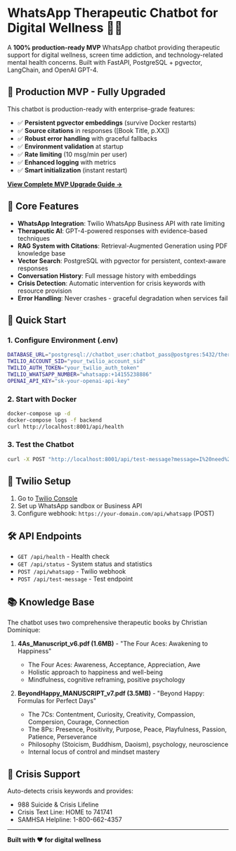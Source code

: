 # WhatsApp Therapeutic Chatbot for Digital Wellness 🧠💬

A **100% production-ready MVP** WhatsApp chatbot providing therapeutic support for digital wellness, screen time addiction, and technology-related mental health concerns. Built with FastAPI, PostgreSQL + pgvector, LangChain, and OpenAI GPT-4.

## 🚀 **Production MVP - Fully Upgraded**

This chatbot is production-ready with enterprise-grade features:
- ✅ **Persistent pgvector embeddings** (survive Docker restarts)
- ✅ **Source citations** in responses ([Book Title, p.XX])
- ✅ **Robust error handling** with graceful fallbacks
- ✅ **Environment validation** at startup
- ✅ **Rate limiting** (10 msg/min per user)
- ✅ **Enhanced logging** with metrics
- ✅ **Smart initialization** (instant restart)

**[View Complete MVP Upgrade Guide →](MVP_UPGRADE_GUIDE.md)**

## 🎯 Core Features

- **WhatsApp Integration**: Twilio WhatsApp Business API with rate limiting
- **Therapeutic AI**: GPT-4-powered responses with evidence-based techniques
- **RAG System with Citations**: Retrieval-Augmented Generation using PDF knowledge base
- **Vector Search**: PostgreSQL with pgvector for persistent, context-aware responses
- **Conversation History**: Full message history with embeddings
- **Crisis Detection**: Automatic intervention for crisis keywords with resource provision
- **Error Handling**: Never crashes - graceful degradation when services fail

## 🚀 Quick Start

### 1. Configure Environment (.env)

```bash
DATABASE_URL="postgresql://chatbot_user:chatbot_pass@postgres:5432/therapy_chatbot"
TWILIO_ACCOUNT_SID="your_twilio_account_sid"
TWILIO_AUTH_TOKEN="your_twilio_auth_token"
TWILIO_WHATSAPP_NUMBER="whatsapp:+14155238886"
OPENAI_API_KEY="sk-your-openai-api-key"
```

### 2. Start with Docker

```bash
docker-compose up -d
docker-compose logs -f backend
curl http://localhost:8001/api/health
```

### 3. Test the Chatbot

```bash
curl -X POST "http://localhost:8001/api/test-message?message=I%20need%20help%20with%20screen%20time&whatsapp_number=whatsapp:+1234567890"
```

## 📱 Twilio Setup

1. Go to [Twilio Console](https://console.twilio.com/)
2. Set up WhatsApp sandbox or Business API
3. Configure webhook: `https://your-domain.com/api/whatsapp` (POST)

## 🛠️ API Endpoints

- `GET /api/health` - Health check
- `GET /api/status` - System status and statistics  
- `POST /api/whatsapp` - Twilio webhook
- `POST /api/test-message` - Test endpoint

## 📚 Knowledge Base

The chatbot uses two comprehensive therapeutic books by Christian Dominique:

1. **4As_Manuscript_v6.pdf (1.6MB)** - "The Four Aces: Awakening to Happiness"
   - The Four Aces: Awareness, Acceptance, Appreciation, Awe
   - Holistic approach to happiness and well-being
   - Mindfulness, cognitive reframing, positive psychology

2. **BeyondHappy_MANUSCRIPT_v7.pdf (3.5MB)** - "Beyond Happy: Formulas for Perfect Days"
   - The 7Cs: Contentment, Curiosity, Creativity, Compassion, Compersion, Courage, Connection
   - The 8Ps: Presence, Positivity, Purpose, Peace, Playfulness, Passion, Patience, Perseverance
   - Philosophy (Stoicism, Buddhism, Daoism), psychology, neuroscience
   - Internal locus of control and mindset mastery

## 🚨 Crisis Support

Auto-detects crisis keywords and provides:
- 988 Suicide & Crisis Lifeline
- Crisis Text Line: HOME to 741741
- SAMHSA Helpline: 1-800-662-4357

---

**Built with ❤️ for digital wellness**
